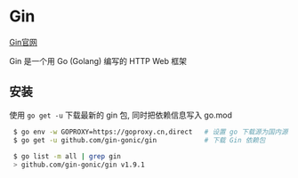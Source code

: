 # Gin

[Gin官网](https://gin-gonic.com/zh-cn/)

Gin 是一个用 Go (Golang) 编写的 HTTP Web 框架

## 安装

使用 `go get -u` 下载最新的 gin 包, 同时把依赖信息写入 go.mod

```bash
 $ go env -w GOPROXY=https://goproxy.cn,direct   # 设置 go 下载源为国内源
 $ go get -u github.com/gin-gonic/gin            # 下载 Gin 依赖包
 
 $ go list -m all | grep gin
 > github.com/gin-gonic/gin v1.9.1
```

